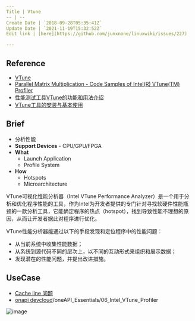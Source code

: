```yaml
---
Title | Vtune
-- | --
Create Date | `2018-09-28T05:35:41Z`
Update Date | `2021-11-19T15:32:52Z`
Edit link | [here](https://github.com/junxnone/linuxwiki/issues/227)

---
```

## Reference
- [VTune](https://software.intel.com/en-us/vtune)
- [Parallel Matrix Multiplication - Code Samples of Intel(R) VTune(TM) Profiler](https://github.com/oneapi-src/oneAPI-samples/tree/master/Tools/VTuneProfiler)
- [性能测试工具VTune的功能和用法介绍](https://blog.csdn.net/WY_stutdy/article/details/79106501)
- [VTune工具的安装与基本使用](https://zzqcn.github.io/perf/intel_vtune/intro.html)

## Brief
- 分析性能
- **Support Devices** - CPU/GPU/FPGA
- **What**
  - Launch Application
  - Profile System
- **How**  
  - Hotspots
  - Microarchitecture

VTune可视化性能分析器（Intel VTune Performance Analyzer）是一个用于分析和优化程序性能的工具，作为Intel为开发者提供的专门针对寻找软硬件性能瓶颈的一款分析工具，它能确定程序的热点（hotspot），找到导致性能不理想的原因，从而让开发者据此对程序进行优化。

VTune性能分析器能通过以下的手段发现和定位程序中的性能问题：
 
- 从当前系统中收集性能数据；
- 从系统到源代码不同的层次上，以不同的互动形式来组织和展示数据；
- 发现潜在的性能问题，并提出改进措施。



## UseCase

- [Cache line 问题](https://zzqcn.github.io/perf/cpu_cache.html)
- [onapi devcloud](https://jupyter.oneapi.devcloud.intel.com/)/oneAPI_Essentials/06_Intel_VTune_Profiler

![image](https://user-images.githubusercontent.com/2216970/115494180-b2e44d80-a297-11eb-9a11-c17217227f38.png)

